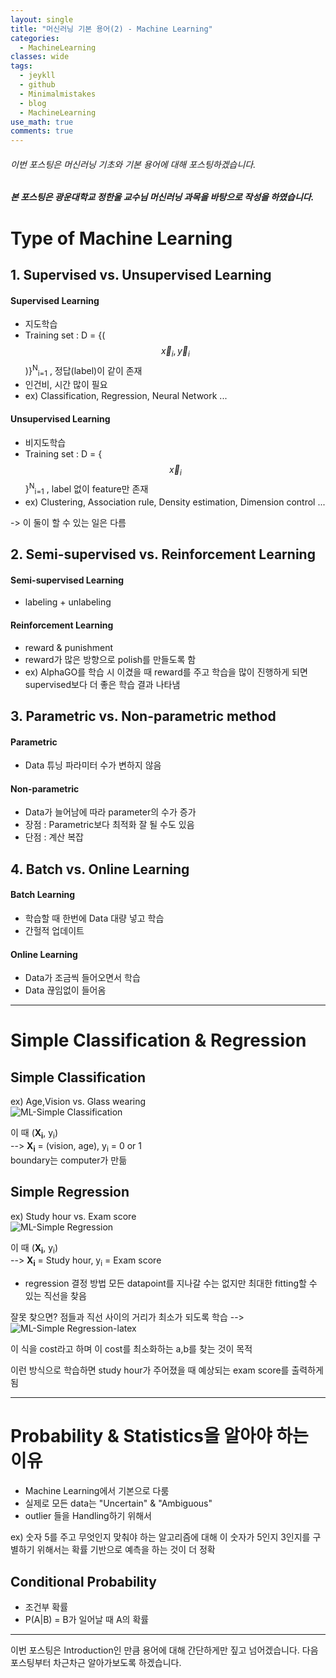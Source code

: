 ```yaml
---
layout: single
title: "머신러닝 기본 용어(2) - Machine Learning"
categories:
  - MachineLearning
classes: wide
tags:
  - jeykll
  - github
  - Minimalmistakes
  - blog
  - MachineLearning
use_math: true
comments: true
---
```


###### 이번 포스팅은 머신러닝 기초와 기본 용어에 대해 포스팅하겠습니다.  

##### 본 포스팅은 광운대학교 정한울 교수님 머신러닝 과목을 바탕으로 작성을 하였습니다.  

# Type of Machine Learning
## 1. Supervised vs. Unsupervised Learning  
#### Supervised Learning  
+ 지도학습  
+ Training set : D = {($$\vec{x}_i, \vec{y}_i$$)}<sup>N</sup><sub>i=1</sub> ,  정답(label)이 같이 존재  
+ 인건비, 시간 많이 필요  
+ ex) Classification, Regression, Neural Network ...  

#### Unsupervised Learning  
+ 비지도학습  
+ Training set : D = {$$\vec{x}_i$$}<sup>N</sup><sub>i=1</sub> ,  label 없이 feature만 존재  
+ ex) Clustering, Association rule, Density   estimation, Dimension control ...  

-> 이 둘이 할 수 있는 일은 다름  

## 2. Semi-supervised vs. Reinforcement Learning  
#### Semi-supervised Learning  
+ labeling + unlabeling  

#### Reinforcement Learning
+ reward & punishment
+ reward가 많은 방향으로 polish를 만들도록 함
+ ex) AlphaGO를 학습 시 이겼을 때 reward를 주고 학습을 많이 진행하게 되면 supervised보다 더 좋은 학습 결과 나타냄  

## 3. Parametric vs. Non-parametric method  
#### Parametric
+ Data 튜닝 파라미터 수가 변하지 않음  

#### Non-parametric  
+ Data가 늘어남에 따라 parameter의 수가 증가  
+ 장점 : Parametric보다 최적화 잘 될 수도 있음  
+ 단점 : 계산 복잡  

## 4. Batch vs. Online Learning  
#### Batch Learning  
+ 학습할 때 한번에 Data 대량 넣고 학습  
+ 간헐적 업데이트  

#### Online Learning  
+ Data가 조금씩 들어오면서 학습  
+ Data 끊임없이 들어옴  

---


# Simple Classification & Regression

## Simple Classification  

ex) Age,Vision vs. Glass wearing  
![ML-Simple Classification](https://user-images.githubusercontent.com/61397479/86396586-269f7480-bcdd-11ea-969c-17c56a64c8dc.png)  

이 때 (**X<sub>i</sub>**, y<sub>i</sub>)  
--> **X<sub>i</sub>** = (vision, age), y<sub>i</sub> = 0 or 1  
boundary는 computer가 만듦

## Simple Regression  

ex) Study hour vs. Exam score  
![ML-Simple Regression](https://user-images.githubusercontent.com/61397479/86397478-dde8bb00-bcde-11ea-8e30-38e41919a30c.png)  

이 때 (**X<sub>i</sub>**, y<sub>i</sub>)  
--> **X<sub>i</sub>** = Study hour, y<sub>i</sub> = Exam score  

+ regression 결정 방법
모든 datapoint를 지나갈 수는 없지만 최대한 fitting할 수 있는 직선을 찾음

잘못 찾으면? 점들과 직선 사이의 거리가 최소가 되도록 학습
--> ![ML-Simple Regression-latex](https://user-images.githubusercontent.com/61397479/86397964-c78f2f00-bcdf-11ea-87db-8387a6d146c3.png)  

이 식을 cost라고 하며 이 cost를 최소화하는 a,b를 찾는 것이 목적

이런 방식으로 학습하면 study hour가 주어졌을 때 예상되는 exam score를 출력하게 됨

---

# Probability & Statistics을 알아야 하는 이유
+ Machine Learning에서 기본으로 다룸
+ 실제로 모든 data는 "Uncertain" & "Ambiguous"
+ outlier 들을 Handling하기 위해서

ex) 숫자 5를 주고 무엇인지 맞춰야 하는 알고리즘에 대해 이 숫자가 5인지 3인지를 구별하기 위해서는 확률 기반으로 예측을 하는 것이 더 정확


## Conditional Probability
+ 조건부 확률
+ P(A\|B) = B가 일어날 때 A의 확률

---

이번 포스팅은 Introduction인 만큼 용어에 대해 간단하게만 짚고 넘어겠습니다.
다음 포스팅부터 차근차근 알아가보도록 하겠습니다.
